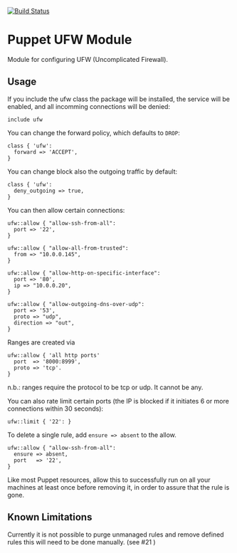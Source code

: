 [![Build Status](https://secure.travis-ci.org/attachmentgenie/attachmentgenie-ufw.png)](http://travis-ci.org/attachmentgenie/attachmentgenie-ufw)

Puppet UFW Module
=================

Module for configuring UFW (Uncomplicated Firewall).

Usage
-----

If you include the ufw class the package will be installed, the service
will be enabled, and all incomming connections will be denied:

```puppet
include ufw
```

You can change the forward policy, which defaults to `DROP`:

```puppet
class { 'ufw':
  forward => 'ACCEPT',
}
```

You can change block also the outgoing traffic by default:

```puppet
class { 'ufw':
  deny_outgoing => true,
}
```

You can then allow certain connections:

```puppet
ufw::allow { "allow-ssh-from-all":
  port => '22',
}

ufw::allow { "allow-all-from-trusted":
  from => "10.0.0.145",
}

ufw::allow { "allow-http-on-specific-interface":
  port => '80',
  ip => "10.0.0.20",
}

ufw::allow { "allow-outgoing-dns-over-udp":
  port => '53',
  proto => "udp",
  direction => "out",
}
```

Ranges are created via

```puppet
ufw::allow { 'all http ports'
  port  => '8000:8999',
  proto => 'tcp'.
}
```

n.b.: ranges require the protocol to be tcp or udp. It cannot be any.

You can also rate limit certain ports (the IP is blocked if it initiates
6 or more connections within 30 seconds):

```puppet
ufw::limit { '22': }
```

To delete a single rule, add `ensure => absent` to the allow.
```puppet
ufw::allow { "allow-ssh-from-all":
  ensure => absent,
  port   => '22',
}
```
Like most Puppet resources, allow this to successfully run on all your machines
at least once before removing it, in order to assure that the rule is gone.


## Known Limitations ##
Currently it is not possible to purge unmanaged rules and remove defined rules this will need to be done manually. (see #21 )
